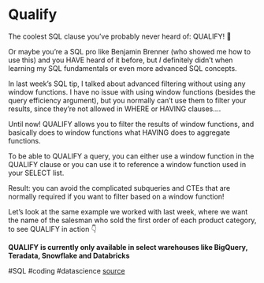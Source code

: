 # Qualify

The coolest SQL clause you’ve probably never heard of: QUALIFY! 🤩

Or maybe you’re a SQL pro like Benjamin Brenner (who showed me how to use this) and you HAVE heard of it before, but *I* definitely didn’t when learning my SQL fundamentals or even more advanced SQL concepts.

In last week’s SQL tip, I talked about advanced filtering without using any window functions. I have no issue with using window functions (besides the query efficiency argument), but you normally can’t use them to filter your results, since they’re not allowed in WHERE or HAVING clauses….

Until now! QUALIFY allows you to filter the results of window functions, and basically does to window functions what HAVING does to aggregate functions.

To be able to QUALIFY a query, you can either use a window function in the QUALIFY clause or you can use it to reference a window function used in your SELECT list.

Result: you can avoid the complicated subqueries and CTEs that are normally required if you want to filter based on a window function!

Let’s look at the same example we worked with last week, where we want the name of the salesman who sold the first order of each product category, to see QUALIFY in action 👇

**QUALIFY is currently only available in select warehouses like BigQuery, Teradata, Snowflake and Databricks**



#SQL #coding #datascience
[source](https://www.linkedin.com/posts/meganlieu_sql-coding-datascience-activity-6970521407801688064-QGPn?utm_source=share&utm_medium=member_desktop)